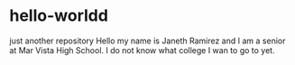 # hello-worldd
just another repository
Hello my name is Janeth Ramirez and I am a senior at Mar Vista High School. 
I do not know what college I wan to go to yet.
